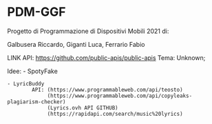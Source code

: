 # PDM-GGF
Progetto di Programmazione di Dispositivi Mobili 2021 di:

Galbusera Riccardo,
Giganti Luca,
Ferrario Fabio

LINK API: https://github.com/public-apis/public-apis
Tema: Unknown;

Idee: 
    - SpotyFake
   
    
    
    - LyricBuddy 
            API: (https://www.programmableweb.com/api/teosto)
                 (https://www.programmableweb.com/api/copyleaks-plagiarism-checker)
                 (Lyrics.ovh API GITHUB)
                 (https://rapidapi.com/search/music%20lyrics)


